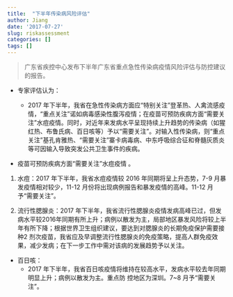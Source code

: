 ```yaml
---
title:  "下半年传染病风险评估"
author: Jiang
date: '2017-07-27'
slug: riskassessment
categories: []
tags: []
---
```


>广东省疾控中心发布下半年广东省重点急性传染病疫情风险评估与防控建议的报告。

* 专家评估认为：  

    + 2017 年下半年，我省在急性传染病方面应“特别关注”登革热、人禽流感疫情，“重点关注”诺如病毒感染性腹泻疫情；在疫苗可预防疾病方面“需要关注”水痘疫情。同时，对近年来发病水平呈现持续上升趋势的传染病（如猩红热、布鲁氏病、百日咳等）予以“需要关注”。对输入性传染病，则“重点关注”基孔肯雅热、“需要关注”寨卡病毒病、中东呼吸综合征和脊髓灰质炎等可因输入导致突发公共卫生事件的疾病。  

* 疫苗可预防疾病方面“需要关注”水痘疫情  。  

1. 水痘：2017 年下半年，我省水痘疫情较 2016 年同期将呈上升态势，7-9 月暴发疫情相对较少，11-12 月份将出现病例报告和暴发疫情的高峰。11-12 月予“需要关注”。  

2. 流行性腮腺炎：2017 年下半年，我省流行性腮腺炎疫情发病高峰已过，但发病水平较2016年同期有所上升；病例以散发为主，局部地区暴发风险将较上半年有所下降；根据世界卫生组织建议，要达到对腮腺炎的长期免疫保护需要接种2 剂次疫苗，我省应及早调整流行性腮腺炎的免疫策略，提高人群免疫效果，减少发病；在下一步工作中需对该病的发展趋势予以关注。  

* 百日咳：  
    + 2017 年下半年，我省百日咳疫情将维持在较高水平，发病水平较去年同期明显上升；病例以散发为主。重点防
控地区为深圳。7~8 月予“需要关注”。